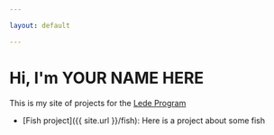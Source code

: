 ```yaml
---

layout: default

---
```


# Hi, I'm YOUR NAME HERE

This is my site of projects for the [Lede Program](http://ledeprogram.com)

* [Fish project]({{ site.url }}/fish): Here is a project about some fish
